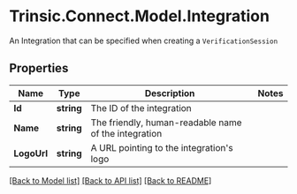 # Trinsic.Connect.Model.Integration
An Integration that can be specified when creating a `VerificationSession`

## Properties

Name | Type | Description | Notes
------------ | ------------- | ------------- | -------------
**Id** | **string** | The ID of the integration | 
**Name** | **string** | The friendly, human-readable name of the integration | 
**LogoUrl** | **string** | A URL pointing to the integration&#39;s logo | 

[[Back to Model list]](../README.md#documentation-for-models) [[Back to API list]](../README.md#documentation-for-api-endpoints) [[Back to README]](../README.md)

